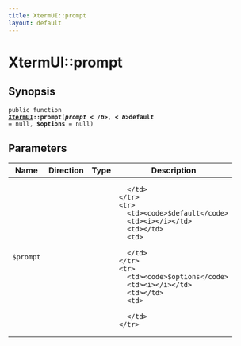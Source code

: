 ```yaml
---
title: XtermUI::prompt
layout: default
---
```


# XtermUI::prompt

## Synopsis

<code>public function <b><a href="XtermUI">XtermUI</a>::prompt</b>(<b>$prompt</b>, <b>$default</b> = null, <b>$options</b> = null)</code>

## Parameters

<table>
  <thead>
    <tr>
      <th>Name</th>
      <th>Direction</th>
      <th>Type</th>
      <th>Description</th>
    </tr>
  </thead>
  <tbody>
    <tr>
      <td><code>$prompt</code>
      <td><i></i></td>
      <td></td>
      <td>

      </td>
    </tr>
    <tr>
      <td><code>$default</code>
      <td><i></i></td>
      <td></td>
      <td>

      </td>
    </tr>
    <tr>
      <td><code>$options</code>
      <td><i></i></td>
      <td></td>
      <td>

      </td>
    </tr>
  </tbody>
</table>

